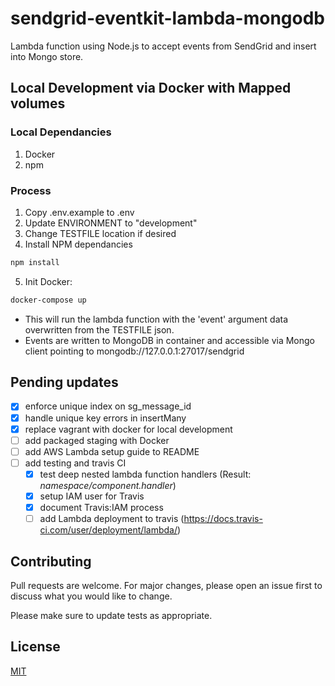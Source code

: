 # sendgrid-eventkit-lambda-mongodb

Lambda function using Node.js to accept events from SendGrid and insert into Mongo store.

## Local Development via Docker with Mapped volumes

### Local Dependancies
1. Docker
2. npm

### Process
1. Copy .env.example to .env
2. Update ENVIRONMENT to "development"
3. Change TESTFILE location if desired
4. Install NPM dependancies
```bash
npm install
```

5. Init Docker:
```bash
docker-compose up
```

- This will run the lambda function with the 'event' argument data overwritten from the TESTFILE json.
- Events are written to MongoDB in container and accessible via Mongo client pointing to mongodb://127.0.0.1:27017/sendgrid

## Pending updates
- [X] enforce unique index on sg_message_id
- [X] handle unique key errors in insertMany
- [X] replace vagrant with docker for local development
- [ ] add packaged staging with Docker
- [ ] add AWS Lambda setup guide to README
- [ ] add testing and travis CI
    - [X] test deep nested lambda function handlers (Result: _namespace/component.handler_)
    - [X] setup IAM user for Travis
    - [X] document Travis:IAM process
    - [ ] add Lambda deployment to travis (https://docs.travis-ci.com/user/deployment/lambda/)

## Contributing
Pull requests are welcome. For major changes, please open an issue first to discuss what you would like to change.

Please make sure to update tests as appropriate.

## License
[MIT](https://choosealicense.com/licenses/mit/)
